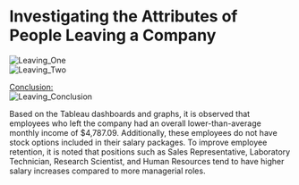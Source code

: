 # Investigating the Attributes of People Leaving a Company 

![Leaving_One](/Leaving_One.png) <br>
![Leaving_Two](/Leaving_Two.png) <br>

<u>Conclusion: </u> <br>
![Leaving_Conclusion](/Leaving_Conclusion.png) <br>

Based on the Tableau dashboards and graphs, it is observed that employees who left the company had an overall lower-than-average monthly income of $4,787.09. Additionally, these employees do not have stock options included in their salary packages. To improve employee retention, it is noted that positions such as Sales Representative, Laboratory Technician, Research Scientist, and Human Resources tend to have higher salary increases compared to more managerial roles. <br>
